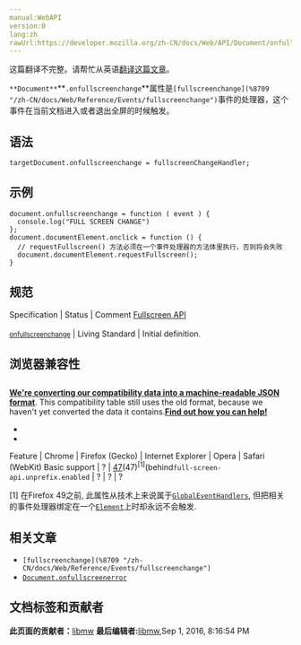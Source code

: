 ```yaml
---
manual:WebAPI
version:0
lang:zh
rawUrl:https://developer.mozilla.org/zh-CN/docs/Web/API/Document/onfullscreenchange
---
```




这篇翻译不完整。请帮忙从英语[翻译这篇文章](%25831 "")。






`**Document**`**`.onfullscreenchange`**属性是`[fullscreenchange](%8709 "/zh-CN/docs/Web/Reference/Events/fullscreenchange")`事件的处理器，这个事件在当前文档进入或者退出全屏的时候触发。


## 语法<a name="语法"></a>

```
targetDocument.onfullscreenchange = fullscreenChangeHandler;

```

## 示例<a name="示例"></a>

```
document.onfullscreenchange = function ( event ) { 
  console.log("FULL SCREEN CHANGE")
}; 
document.documentElement.onclick = function () {
  // requestFullscreen() 方法必须在一个事件处理器的方法体里执行，否则将会失败
  document.documentElement.requestFullscreen();
}
```

## 规范<a name="规范"></a>
Specification | Status | Comment 
[Fullscreen API<br></br><small>onfullscreenchange</small>](%25832 "") | Living Standard | Initial definition. 


## 浏览器兼容性<a name="浏览器兼容性"></a>

## 

**[We&#39;re converting our compatibility data into a machine-readable JSON format](%3344 "")**. This compatibility table still uses the old format, because we haven&#39;t yet converted the data it contains.**[Find out how you can help!](%3392 "")**


* 
* 
Feature | Chrome | Firefox (Gecko) | Internet Explorer | Opera | Safari (WebKit) 
Basic support | ? | [47](%16303 "Released on 2016-06-07.")(47)<sup>[1]</sup>(behind`full-screen-api.unprefix.enabled` | ? | ? | ? 



<a name="We're_converting_our_compatibility_data_into_a_machine-readable_JSON_format._This_compatibility_table_still_uses_the_old_format_because_we_haven't_yet_converted_the_data_it_contains._Find_out_how_you_can_help!_Desktop_Mobile"></a>


[1] 在Firefox 49之前, 此属性从技术上来说属于[`GlobalEventHandlers`](%2730 "The GlobalEventHandlers interface describes the event handlers common to several interfaces like HTMLElement, Document, Window, or WorkerGlobalScope for Web Workers. Each of these interfaces can implement more event handlers."), 但把相关的事件处理器绑定在一个[`Element`](%2687 "Element（元素）接口是 Document的一个对象. 这个接口描述了所有相同种类的元素所普遍具有的方法和属性。 这些继承自Element并且增加了一些额外功能的接口描述了具体的行为. 例如,  HTMLElement 接口是所有HTML元素的基础接口， 而 SVGElement 接口是所有SVG元素的基本接口.")上时却永远不会触发.


## 相关文章<a name="相关文章"></a>

* `[fullscreenchange](%8709 "/zh-CN/docs/Web/Reference/Events/fullscreenchange")`
* [`Document.onfullscreenerror`](%8710 "Document.onfullscreenerror 属性是一个事件处理器用于处理 fullscreenchange 事件,在当前文档不能进入全屏模式，即使它被请求时触发。")



## 文档标签和贡献者
**此页面的贡献者：**[libmw](%25833 "")
**最后编辑者:**[libmw](%25833 ""),<time>Sep 1, 2016, 8:16:54 PM</time>


